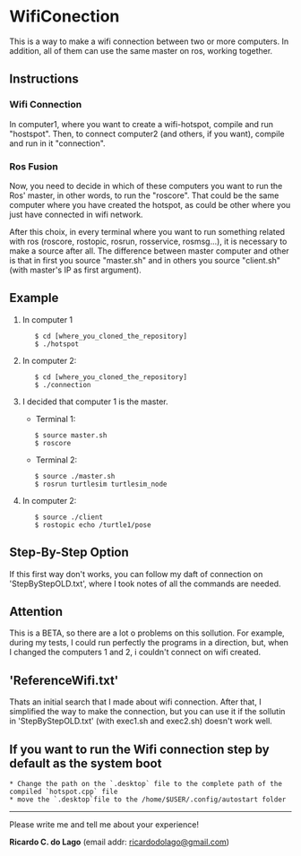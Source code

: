 # WifiConection
This is a way to make a wifi connection between two or more computers. In addition, all of them can use the same master on ros, working together.

## Instructions

### Wifi Connection
  In computer1, where you want to create a wifi-hotspot, compile and run "hostspot". Then, to connect computer2 (and others, if you want), compile and run in it "connection".
  
### Ros Fusion
Now, you need to decide in which of these computers you want to run the Ros' master, in other words, to run the "roscore". That could be the same computer where you have created the hotspot, as could be other where you just have connected in wifi network.

After this choix, in every terminal where you want to run something related with ros (roscore, rostopic, rosrun, rosservice, rosmsg...), it is necessary to make a source after all. The difference between master computer and other is that in first you source "master.sh" and in others you source "client.sh" (with master's IP as first argument).

## Example
1. In computer 1
   ```  
      $ cd [where_you_cloned_the_repository]
      $ ./hotspot
   ```  
2. In computer 2:
   ```
      $ cd [where_you_cloned_the_repository]
      $ ./connection
   ```
3. I decided that computer 1 is the master.   

   * Terminal 1:  
   ```  
      $ source master.sh  
      $ roscore
   ```   
   * Terminal 2:  
   ```  
      $ source ./master.sh  
      $ rosrun turtlesim turtlesim_node
   ```  

4. In computer 2:
   ```   
      $ source ./client
      $ rostopic echo /turtle1/pose
   ```  

## Step-By-Step Option
  If this first way don't works, you can follow my daft of connection on 'StepByStepOLD.txt', where  I took notes of all the commands are needed.

## Attention
 This is a BETA, so there are a lot o problems on this sollution. For example, during my tests, I could run perfectly the programs in a direction, but, when I changed the computers 1 and 2, i couldn't connect on wifi created.
 
## 'ReferenceWifi.txt'
 Thats an initial search that I made about wifi connection. After that, I simplified the way to make the connection, but you can use it if the sollutin in 'StepByStepOLD.txt' (with exec1.sh and exec2.sh) doesn't work well.

## If you want to run the Wifi connection step by default as the system boot
    * Change the path on the `.desktop` file to the complete path of the compiled `hotspot.cpp` file
    * move the `.desktop`file to the /home/$USER/.config/autostart folder
 --- ---
 
Please write me and tell me about your experience!
 
**Ricardo C. do Lago**
(email addr: ricardodolago@gmail.com)
